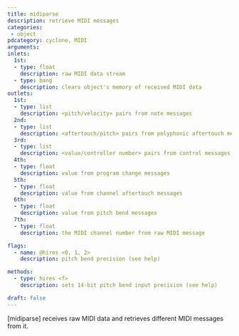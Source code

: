 ```yaml
---
title: midiparse
description: retrieve MIDI messages
categories:
 - object
pdcategory: cyclone, MIDI
arguments:
inlets:
  1st:
  - type: float
    description: raw MIDI data stream
  - type: bang
    description: clears object's memory of received MIDI data
outlets:
  1st:
  - type: list
    description: <pitch/velocity> pairs from note messages
  2nd:
  - type: list
    description: <aftertouch/pitch> pairs from polyphonic aftertouch messages
  3rd:
  - type: list
    description: <value/controller number> pairs from control messages
  4th:
  - type: float
    description: value from program change messages
  5th:
  - type: float
    description: value from channel aftertouch messages
  6th:
  - type: float
    description: value from pitch bend messages
  7th:
  - type: float
    description: the MIDI channel number from raw MIDI message

flags:
  - name: @hires <0, 1, 2>
    description: pitch bend precision (see help)

methods:
  - type: hires <f>
    description: sets 14-bit pitch bend input precision (see help)

draft: false
---
```


[midiparse] receives raw MIDI data and retrieves different MIDI messages from it.

